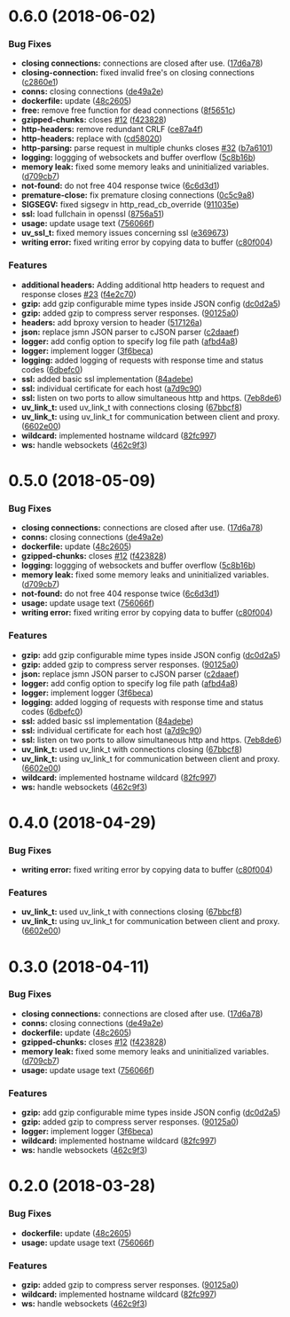 <a name="0.6.0"></a>
# 0.6.0 (2018-06-02)


### Bug Fixes

* **closing connections:** connections are closed after use. ([17d6a78](https://github.com/bleenco/bproxy/commit/17d6a78))
* **closing-connection:** fixed invalid free's on closing connections ([c2860e1](https://github.com/bleenco/bproxy/commit/c2860e1))
* **conns:** closing connections ([de49a2e](https://github.com/bleenco/bproxy/commit/de49a2e))
* **dockerfile:** update ([48c2605](https://github.com/bleenco/bproxy/commit/48c2605))
* **free:** remove free function for dead connections ([8f5651c](https://github.com/bleenco/bproxy/commit/8f5651c))
* **gzipped-chunks:** closes [#12](https://github.com/bleenco/bproxy/issues/12) ([f423828](https://github.com/bleenco/bproxy/commit/f423828))
* **http-headers:** remove redundant CRLF ([ce87a4f](https://github.com/bleenco/bproxy/commit/ce87a4f))
* **http-headers:** replace  with ([cd58020](https://github.com/bleenco/bproxy/commit/cd58020))
* **http-parsing:** parse request in multiple chunks closes [#32](https://github.com/bleenco/bproxy/issues/32) ([b7a6101](https://github.com/bleenco/bproxy/commit/b7a6101))
* **logging:** loggging of websockets and buffer overflow ([5c8b16b](https://github.com/bleenco/bproxy/commit/5c8b16b))
* **memory leak:** fixed some memory leaks and uninitialized variables. ([d709cb7](https://github.com/bleenco/bproxy/commit/d709cb7))
* **not-found:** do not free 404 response twice ([6c6d3d1](https://github.com/bleenco/bproxy/commit/6c6d3d1))
* **premature-close:** fix premature closing connections ([0c5c9a8](https://github.com/bleenco/bproxy/commit/0c5c9a8))
* **SIGSEGV:** fixed sigsegv in http_read_cb_override ([911035e](https://github.com/bleenco/bproxy/commit/911035e))
* **ssl:** load fullchain in openssl ([8756a51](https://github.com/bleenco/bproxy/commit/8756a51))
* **usage:** update usage text ([756066f](https://github.com/bleenco/bproxy/commit/756066f))
* **uv_ssl_t:** fixed memory issues concerning ssl ([e369673](https://github.com/bleenco/bproxy/commit/e369673))
* **writing error:** fixed writing error by copying data to buffer ([c80f004](https://github.com/bleenco/bproxy/commit/c80f004))


### Features

* **additional headers:** Adding additional http headers to request and response closes [#23](https://github.com/bleenco/bproxy/issues/23) ([f4e2c70](https://github.com/bleenco/bproxy/commit/f4e2c70))
* **gzip:** add gzip configurable mime types inside JSON config ([dc0d2a5](https://github.com/bleenco/bproxy/commit/dc0d2a5))
* **gzip:** added gzip to compress server responses. ([90125a0](https://github.com/bleenco/bproxy/commit/90125a0))
* **headers:** add bproxy version to header ([517126a](https://github.com/bleenco/bproxy/commit/517126a))
* **json:** replace jsmn JSON parser to cJSON parser ([c2daaef](https://github.com/bleenco/bproxy/commit/c2daaef))
* **logger:** add config option to specify log file path ([afbd4a8](https://github.com/bleenco/bproxy/commit/afbd4a8))
* **logger:** implement logger ([3f6beca](https://github.com/bleenco/bproxy/commit/3f6beca))
* **logging:** added logging of requests with response time and status codes ([6dbefc0](https://github.com/bleenco/bproxy/commit/6dbefc0))
* **ssl:** added basic ssl implementation ([84adebe](https://github.com/bleenco/bproxy/commit/84adebe))
* **ssl:** individual certificate for each host ([a7d9c90](https://github.com/bleenco/bproxy/commit/a7d9c90))
* **ssl:** listen on two ports to allow simultaneous http and https. ([7eb8de6](https://github.com/bleenco/bproxy/commit/7eb8de6))
* **uv_link_t:** used uv_link_t with connections closing ([67bbcf8](https://github.com/bleenco/bproxy/commit/67bbcf8))
* **uv_link_t:** using uv_link_t for communication between client and proxy. ([6602e00](https://github.com/bleenco/bproxy/commit/6602e00))
* **wildcard:** implemented hostname wildcard ([82fc997](https://github.com/bleenco/bproxy/commit/82fc997))
* **ws:** handle websockets ([462c9f3](https://github.com/bleenco/bproxy/commit/462c9f3))



<a name="0.5.0"></a>
# 0.5.0 (2018-05-09)


### Bug Fixes

* **closing connections:** connections are closed after use. ([17d6a78](https://github.com/bleenco/bproxy/commit/17d6a78))
* **conns:** closing connections ([de49a2e](https://github.com/bleenco/bproxy/commit/de49a2e))
* **dockerfile:** update ([48c2605](https://github.com/bleenco/bproxy/commit/48c2605))
* **gzipped-chunks:** closes [#12](https://github.com/bleenco/bproxy/issues/12) ([f423828](https://github.com/bleenco/bproxy/commit/f423828))
* **logging:** loggging of websockets and buffer overflow ([5c8b16b](https://github.com/bleenco/bproxy/commit/5c8b16b))
* **memory leak:** fixed some memory leaks and uninitialized variables. ([d709cb7](https://github.com/bleenco/bproxy/commit/d709cb7))
* **not-found:** do not free 404 response twice ([6c6d3d1](https://github.com/bleenco/bproxy/commit/6c6d3d1))
* **usage:** update usage text ([756066f](https://github.com/bleenco/bproxy/commit/756066f))
* **writing error:** fixed writing error by copying data to buffer ([c80f004](https://github.com/bleenco/bproxy/commit/c80f004))


### Features

* **gzip:** add gzip configurable mime types inside JSON config ([dc0d2a5](https://github.com/bleenco/bproxy/commit/dc0d2a5))
* **gzip:** added gzip to compress server responses. ([90125a0](https://github.com/bleenco/bproxy/commit/90125a0))
* **json:** replace jsmn JSON parser to cJSON parser ([c2daaef](https://github.com/bleenco/bproxy/commit/c2daaef))
* **logger:** add config option to specify log file path ([afbd4a8](https://github.com/bleenco/bproxy/commit/afbd4a8))
* **logger:** implement logger ([3f6beca](https://github.com/bleenco/bproxy/commit/3f6beca))
* **logging:** added logging of requests with response time and status codes ([6dbefc0](https://github.com/bleenco/bproxy/commit/6dbefc0))
* **ssl:** added basic ssl implementation ([84adebe](https://github.com/bleenco/bproxy/commit/84adebe))
* **ssl:** individual certificate for each host ([a7d9c90](https://github.com/bleenco/bproxy/commit/a7d9c90))
* **ssl:** listen on two ports to allow simultaneous http and https. ([7eb8de6](https://github.com/bleenco/bproxy/commit/7eb8de6))
* **uv_link_t:** used uv_link_t with connections closing ([67bbcf8](https://github.com/bleenco/bproxy/commit/67bbcf8))
* **uv_link_t:** using uv_link_t for communication between client and proxy. ([6602e00](https://github.com/bleenco/bproxy/commit/6602e00))
* **wildcard:** implemented hostname wildcard ([82fc997](https://github.com/bleenco/bproxy/commit/82fc997))
* **ws:** handle websockets ([462c9f3](https://github.com/bleenco/bproxy/commit/462c9f3))



<a name="0.4.0"></a>
# 0.4.0 (2018-04-29)


### Bug Fixes

* **writing error:** fixed writing error by copying data to buffer ([c80f004](https://github.com/bleenco/bproxy/commit/c80f004))


### Features

* **uv_link_t:** used uv_link_t with connections closing ([67bbcf8](https://github.com/bleenco/bproxy/commit/67bbcf8))
* **uv_link_t:** using uv_link_t for communication between client and proxy. ([6602e00](https://github.com/bleenco/bproxy/commit/6602e00))



<a name="0.3.0"></a>
# 0.3.0 (2018-04-11)


### Bug Fixes

* **closing connections:** connections are closed after use. ([17d6a78](https://github.com/bleenco/bproxy/commit/17d6a78))
* **conns:** closing connections ([de49a2e](https://github.com/bleenco/bproxy/commit/de49a2e))
* **dockerfile:** update ([48c2605](https://github.com/bleenco/bproxy/commit/48c2605))
* **gzipped-chunks:** closes [#12](https://github.com/bleenco/bproxy/issues/12) ([f423828](https://github.com/bleenco/bproxy/commit/f423828))
* **memory leak:** fixed some memory leaks and uninitialized variables. ([d709cb7](https://github.com/bleenco/bproxy/commit/d709cb7))
* **usage:** update usage text ([756066f](https://github.com/bleenco/bproxy/commit/756066f))


### Features

* **gzip:** add gzip configurable mime types inside JSON config ([dc0d2a5](https://github.com/bleenco/bproxy/commit/dc0d2a5))
* **gzip:** added gzip to compress server responses. ([90125a0](https://github.com/bleenco/bproxy/commit/90125a0))
* **logger:** implement logger ([3f6beca](https://github.com/bleenco/bproxy/commit/3f6beca))
* **wildcard:** implemented hostname wildcard ([82fc997](https://github.com/bleenco/bproxy/commit/82fc997))
* **ws:** handle websockets ([462c9f3](https://github.com/bleenco/bproxy/commit/462c9f3))



<a name="0.2.0"></a>
# 0.2.0 (2018-03-28)


### Bug Fixes

* **dockerfile:** update ([48c2605](https://github.com/bleenco/bproxy/commit/48c2605))
* **usage:** update usage text ([756066f](https://github.com/bleenco/bproxy/commit/756066f))


### Features

* **gzip:** added gzip to compress server responses. ([90125a0](https://github.com/bleenco/bproxy/commit/90125a0))
* **wildcard:** implemented hostname wildcard ([82fc997](https://github.com/bleenco/bproxy/commit/82fc997))
* **ws:** handle websockets ([462c9f3](https://github.com/bleenco/bproxy/commit/462c9f3))



